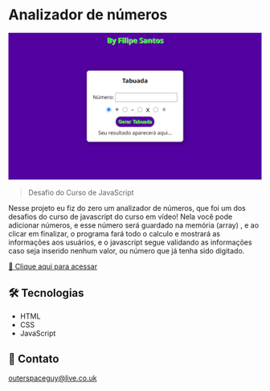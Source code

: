 # Analizador de números

![preview](./.github/preview.png)

> Desafio do Curso de JavaScript

Nesse projeto eu fiz do zero um analizador de números, que foi um dos desafios do curso de javascript do curso em vídeo! Nela você pode adicionar números, e esse número será guardado na memória (array) , e ao clicar em finalizar, o programa fará todo o calculo e mostrará as informações aos usuários, e o javascript segue validando as informações caso seja inserido nenhum valor, ou número que já tenha sido digitado.

[🔗 Clique aqui para acessar]()

## 🛠️ Tecnologias

- HTML
- CSS
- JavaScript

## 💛 Contato

outerspaceguy@live.co.uk
